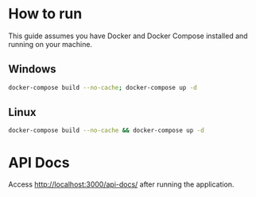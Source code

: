 # How to run

This guide assumes you have Docker and Docker Compose installed and running on your machine.

## Windows

```bash
docker-compose build --no-cache; docker-compose up -d
```

## Linux

```bash
docker-compose build --no-cache && docker-compose up -d
```

# API Docs

Access [http://localhost:3000/api-docs/](http://localhost:3000/api-docs/) after running the application.